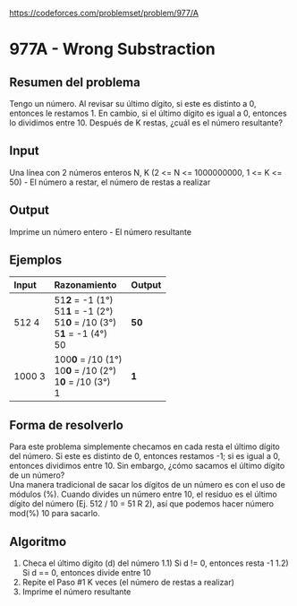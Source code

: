 https://codeforces.com/problemset/problem/977/A

# 977A - Wrong Substraction

## Resumen del problema
Tengo un número. Al revisar su último dígito, si este es distinto a 0, entonces le restamos 1. En cambio, si el último dígito es igual a 0, entonces lo dividimos entre 10. Después de K restas, ¿cuál es el número resultante?

## Input
Una línea con 2 números enteros N, K (2 <= N <= 1000000000, 1 <= K <= 50) - El número a restar, el número de restas a realizar

## Output
Imprime un número entero - El número resultante

## Ejemplos
| Input   | Razonamiento                                   | Output |
| :----   | :--------------------------------------------  | -----  |
| 512 4  | 51**2** = -1 (1°) <br> 51**1** = -1 (2°) <br> 51**0** = /10 (3°) <br> 5**1** = -1 (4°) <br> 50 | **50**  |
| 1000 3  | 100**0** = /10 (1°) <br> 10**0** = /10 (2°) <br> 1**0** = /10 (3°) <br> 1 | **1**  |

## Forma de resolverlo
Para este problema simplemente checamos en cada resta el último dígito del número. Si este es distinto de 0, entonces restamos -1; si es igual a 0, entonces dividimos entre 10. Sin embargo, ¿cómo sacamos el último dígito de un número? \
Una manera tradicional de sacar los dígitos de un número es con el uso de módulos (%). Cuando divides un número entre 10, el residuo es el último dígito del número (Ej. 512 / 10 = 51 R 2), así que podemos hacer número mod(%) 10 para sacarlo.

## Algoritmo
1) Checa el último dígito (d) del número
1.1) Si d != 0, entonces resta -1
1.2) Si d == 0, entonces divide entre 10
2) Repite el Paso #1 K veces (el número de restas a realizar)
3) Imprime el número resultante